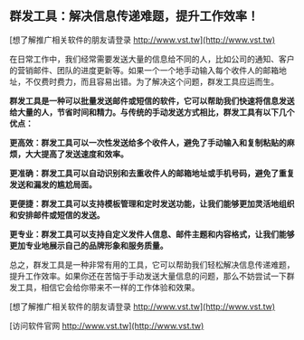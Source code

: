 ## **群发工具：解决信息传递难题，提升工作效率！**

[想了解推广相关软件的朋友请登录 http://www.vst.tw](http://www.vst.tw)

在日常工作中，我们经常需要发送大量的信息给不同的人，比如公司的通知、客户的营销邮件、团队的进度更新等。如果一个一个地手动输入每个收件人的邮箱地址，不仅费时费力，而且容易出错。为了解决这个问题，群发工具应运而生。

**群发工具是一种可以批量发送邮件或短信的软件，它可以帮助我们快速将信息发送给大量的人，节省时间和精力。与传统的手动发送方式相比，群发工具有以下几个优点：**

**更高效：群发工具可以一次性发送给多个收件人，避免了手动输入和复制粘贴的麻烦，大大提高了发送速度和效率。**

**更准确：群发工具可以自动识别和去重收件人的邮箱地址或手机号码，避免了重复发送和漏发的尴尬局面。**

**更便捷：群发工具可以支持模板管理和定时发送功能，让我们能够更加灵活地组织和安排邮件或短信的发送。**

**更专业：群发工具可以支持自定义发件人信息、邮件主题和内容格式，让我们能够更加专业地展示自己的品牌形象和服务质量。**

总之，群发工具是一种非常有用的工具，它可以帮助我们轻松解决信息传递难题，提升工作效率。如果你还在苦恼于手动发送大量信息的问题，那么不妨尝试一下群发工具，相信它会给你带来不一样的工作体验和效果。

[想了解推广相关软件的朋友请登录 http://www.vst.tw](http://www.vst.tw)


[访问软件官网 http://www.vst.tw](http://www.vst.tw)

